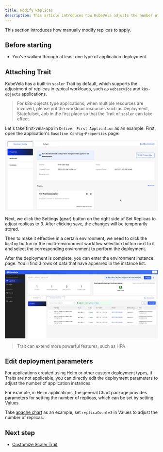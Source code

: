 ```yaml
---
title: Modify Replicas
description: This article introduces how KubeVela adjusts the number of application copies.
---
```


This section introduces how manually modify replicas to apply.

## Before starting

- You've walked through at least one type of application deployment.

## Attaching Trait

KubeVela has a built-in `scaler` Trait by default, which supports the adjustment of replicas in typical workloads, such as `webservice` and `k8s-objects` applications.

> For k8s-objects type applications, when multiple resources are involved, please put the workload resources such as Deployment, Statefulset, Job in the first place so that the Trait of `scaler` can take effect.

Let's take first-vela-app in `Deliver First Application` as an example. First, open the application's `Baseline Config`-`Properties` page:

![app-trait-scaler](../resources/app-scaler.jpg)

Next, we click the Settings (gear) button on the right side of Set Replicas to adjust replicas to 3. After clicking save, the changes will be temporarily stored.

Then to make it effective in a certain environment, we need to click the `Deploy` button or the multi-environment workflow selection button next to it and select the corresponding environment to perform the deployment.

After the deployment is complete, you can enter the environment instance page. You'll find 3 rows of data that have appeared in the instance list.

![instance-trait-scaler](../resources/instance-trait-scaler.jpg)

> Trait can extend more powerful features, such as HPA.

## Edit deployment parameters

For applications created using Helm or other custom deployment types, if Traits are not applicable, you can directly edit the deployment parameters to adjust the number of application instances.

For example, in Helm applications, the general Chart package provides parameters for setting the number of replicas, which can be set by setting Values.

Take [apache chart](https://github.com/bitnami/charts/tree/master/bitnami/apache) as an example, set `replicaCount=3` in Values to adjust the number of replicas.

## Next step

- [Customize Scaler Trait](../platform-engineers/traits/customize-trait)
